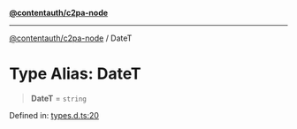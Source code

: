 [**@contentauth/c2pa-node**](../README.md)

***

[@contentauth/c2pa-node](../README.md) / DateT

# Type Alias: DateT

> **DateT** = `string`

Defined in: [types.d.ts:20](https://github.com/contentauth/c2pa-node-v2/blob/280e70a4878b95c480efb475988df1206fe5da39/js-src/types.d.ts#L20)
